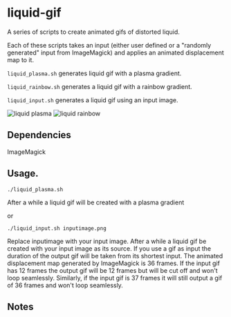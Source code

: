# liquid-gif
A series of scripts to create animated gifs of distorted liquid.

Each of these scripts takes an input (either user defined or a "randomly generated" input from ImageMagick) and applies an animated displacement map to it.

`liquid_plasma.sh` generates liquid gif with a plasma gradient.

`liquid_rainbow.sh` generates a liquid gif with a rainbow gradient.

`liquid_input.sh` generates a liquid gif using an input image. 

![liquid plasma](https://media.giphy.com/media/JUjUm7x5SNyVVVESw8/giphy.gif) ![liquid rainbow](https://media.giphy.com/media/mG8W8BqNYcBu0N1hI0/giphy.gif)

## Dependencies

ImageMagick

## Usage.

`./liquid_plasma.sh`

After a while a liquid gif will be created with a plasma gradient

or

`./liquid_input.sh inputimage.png`

Replace inputimage with your input image. After a while a liquid gif be created with your input image as its source. If you use a gif as input the duration of the output gif will be taken from its shortest input. The animated displacement map generated by ImageMagick is 36 frames. If the input gif has 12 frames the output gif will be 12 frames but will be cut off and won't loop seamlessly. Similarly, if the input gif is 37 frames it will still output a gif of 36 frames and won't loop seamlessly.

## Notes
